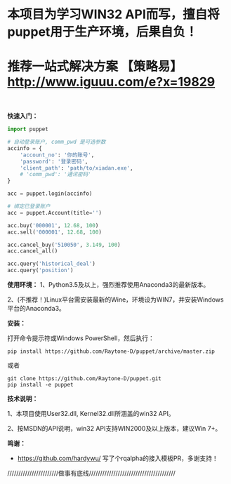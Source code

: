 # 本项目为学习WIN32 API而写，擅自将puppet用于生产环境，后果自负！
# 推荐一站式解决方案 【策略易】 http://www.iguuu.com/e?x=19829 <br/>
<br/>

**快速入门：**

```python
import puppet

# 自动登录账户, comm_pwd 是可选参数
accinfo = {
    'account_no': '你的账号',
    'password': '登录密码',
    'client_path': 'path/to/xiadan.exe',
    # 'comm_pwd': '通讯密码'
}

acc = puppet.login(accinfo)

# 绑定已登录账户
acc = puppet.Account(title='')

acc.buy('000001', 12.68, 100)
acc.sell('000001', 12.68, 100)

acc.cancel_buy('510050', 3.149, 100)
acc.cancel_all()

acc.query('historical_deal')
acc.query('position')
```

**使用环境：**
1、Python3.5及以上，强烈推荐使用Anaconda3的最新版本。

2、(不推荐！)Linux平台需安装最新的Wine，环境设为WIN7，并安装Windows平台的Anaconda3。

**安装：**

打开命令提示符或Windows PowerShell，然后执行：

```shell
pip install https://github.com/Raytone-D/puppet/archive/master.zip
```

或者

```shell
git clone https://github.com/Raytone-D/puppet.git
pip install -e puppet
```

**技术说明：**

1、本项目使用User32.dll, Kernel32.dll所涵盖的win32 API。

2、按MSDN的API说明，win32 API支持WIN2000及以上版本，建议Win 7+。

**鸣谢：**

* https://github.com/hardywu/ 写了个rqalpha的接入模板PR，多谢支持！

///////////////////////做事有底线///////////////////////////////////////
